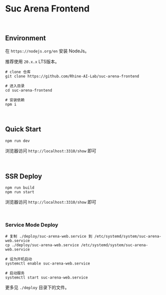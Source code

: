 
# Suc Arena Frontend

<br/>

## Environment

在 `https://nodejs.org/en` 安装 NodeJs。

推荐使用 `20.x.x` LTS版本。


```text
# clone 仓库
git clone https://github.com/Rhine-AI-Lab/suc-arena-frontend

# 进入目录
cd suc-arena-frontend

# 安装依赖
npm i
```

<br/>

## Quick Start


```text
npm run dev
```

浏览器访问 `http://localhost:3310/show` 即可

<br/>

## SSR Deploy

```text
npm run build
npm run start
```

浏览器访问 `http://localhost:3310/show` 即可

<br/>

### Service Mode Deploy

```text
# 复制 ./deploy/suc-arena-web.service 到 /etc/systemd/system/suc-arena-web.service
cp ./deploy/suc-arena-web.service /etc/systemd/system/suc-arena-web.service

# 设为开机启动
systemctl enable suc-arena-web.service

# 启动服务
systemctl start suc-arena-web.service
```

更多见 `./deploy` 目录下的文件。

